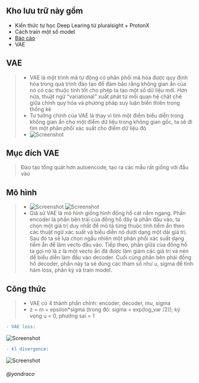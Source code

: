 ## Kho lưu trữ này gồm 
* Kiến thức tự học Deep Learing từ pluralsight + ProtonX
* Cách train một số model
* [Báo cáo](https://docs.google.com/document/d/14eYVj62NSZdGT6_sqChkSYsS_21g4SXMEA0BoO2h1ns/edit?usp=sharing)
* VAE

## VAE
>* VAE là một trình mã tự động có phân phối mã hóa được quy định hóa trong quá trình đào tạo để đảm bảo rằng không gian ẩn của nó có các thuộc tính tốt cho phép ta tạo một số dữ liệu mới. Hơn nữa, thuật ngữ “variational” xuất phát từ mối quan hệ chặt chẽ giữa chính quy hóa và phương pháp suy luận biến thiên trong thống kê
>* Tư tưởng chính của VAE là thay vì tìm một điểm biểu diễn trong không gian ẩn cho một điểm dữ liệu trong không gian gốc, ta sẽ đi tìm một phân phối xác suất cho điểm dữ liệu đó
>* ![Screenshot](img/p1.png)
## Mục đích VAE
>Đào tạo tổng quát hơn autoencode, tạo ra các mẫu rất giống với đầu vào
## Mô hình
>* ![Screenshot](img/p2.png)
> ![Screenshot](img/p4.png)
>* Giả sử VAE là mô hình giống hình đồng hồ cát nằm ngang. Phần encoder là phần bên trái của đồng hồ đây là phần đầu vào, ta chọn một giá trị duy nhất để mô tả từng thuộc tính tiềm ẩn theo các thuật ngữ xác suất và biểu diễn nó dưới dạng một dải giá trị. Sau đó ta sẽ lựa chọn ngẫu nhiên một phân phối xác suất dạng tiềm ẩn để làm vecto đầu vào. Tiếp theo, phần giữa của đồng hồ ta gọi nó là z là một vecto ẩn đã được làm giảm các giá trị và nén để biểu diễn làm đầu vào decoder. Cuối cùng phần bên phải đồng hồ decoder, phần này ta sẽ dùng các tham số như u, sigma để tính hàm loss, phân kỳ và train model.
## Công thức
>* VAE có 4 thành phần chính: encoder, decoder, mu, sigma
>* z = m + epsilon*sigma  (trong đó: sigma = exp(log_var /2)); kỳ vọng u = 0, phương sai = 1
```diff
- VAE loss: 
```
![Screenshot](img/p3.png)
```diff
- kl divergence: 
```
![Screenshot](img/p5.png)
###### @yondraco
